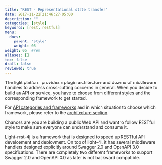 ```yaml
---
title: "REST - Representational state transfer"
date: 2017-11-22T21:46:27-05:00
description: ""
categories: [style]
keywords: [rest, restful]
menu:
  docs:
    parent: "style"
    weight: 05
weight: 05	#rem
aliases: []
toc: false
draft: false
reviewed: true
---
```


The light platform provides a plugin architecture and dozens of middleware handlers to address cross-cutting concerns in general. When you decide to build an API or service, you have to choose from different styles and the corresponding framework to get started.
 
For [API categories and frameworks][] and in which situation to choose which framework, please refer to the [architecture section][]. 
 
Chances are you are building a public Web API and want to follow RESTful style to make sure everyone can understand and consume it. 

Light-rest-4j is a framework that is designed to speed up RESTful API development and deployment. On top of light-4j, it has several middleware handlers designed explicitly around Swagger 2.0 and OpenAPI 3.0 specifications. There are completely two different frameworks to support Swagger 2.0 and OpenAPI 3.0 as later is not backward compatible. 


[API categories and frameworks]: /architecture/category/
[architecture section]: /architecture/
